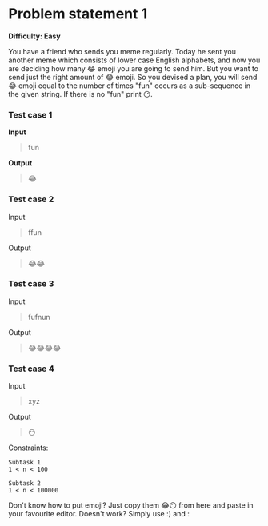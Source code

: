 # Problem statement 1
**Difficulty: Easy**

 You have a friend who sends you meme regularly. Today he sent you another meme which consists of lower case English alphabets, and now you are deciding how many 😂 emoji you are going to send him.
But you want to send just the right amount of 😂 emoji. So you devised a plan, you will send 😂 emoji equal to the number of times "fun" occurs as a sub-sequence in the given string. If there is no "fun" print 😶.
### Test case 1

**Input** 

> fun

**Output** 
>😂

### Test case 2
Input

> ffun

Output
>😂😂

### Test case 3
Input

> fufnun

Output
>😂😂😂😂

### Test case 4
Input

> xyz

Output
>😶

Constraints:
```
Subtask 1
1 < n < 100
```
```
Subtask 2
1 < n < 100000
```
Don't know how to put emoji?
 Just copy them 😂😶 from here and paste in your favourite editor.
 Doesn't work?
Simply use :) and :
